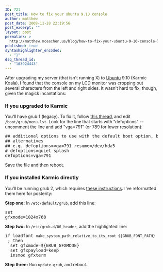 ```yaml
---
ID: 721
post_title: How to fix your ubuntu 9.10 console
author: matthew
post_date: 2009-11-28 22:19:56
post_excerpt: ""
layout: post
permalink: >
  http://matthew.mceachen.us/blog/how-to-fix-your-ubuntu-9-10-console-721.html
published: true
syntaxhighlighter_encoded:
  - "1"
dsq_thread_id:
  - "163924443"
---
```

After upgrading my server (that isn't running X) to <a href="http://ubuntu.com">Ubuntu</a> 9.10 (Karmic Koala), I found that the console on my LCD monitor was cropping out several characters from the left and right sides. It wasn't hard to fix, though, given the magick incantations:

<!--more-->

<h3>If you upgraded to Karmic</h3>
You'll have grub 1 (legacy). To fix it, follow <a href="http://ubuntuforums.org/showthread.php?t=186671">this thread</a>, and edit <code>/boot/grub/menu.lst</code>. Look for the line that starts with "defoptions" -- uncomment the line and add "vga=791" (or 789 for lower resolution):
<pre class="lang:bash decode:1 " >
## additional options to use with the default boot option, but not with the
## alternatives
## e.g. defoptions=vga=791 resume=/dev/hda5
# defoptions=quiet splash
defoptions=vga=791
</pre>

Save the file and then reboot.

<h3>If you installed Karmic directly</h3>
You'll be running grub 2, which requires <a href="http://ubuntuforums.org/showpost.php?p=8024427&postcount=17">these instructions</a>. I've reformatted them here for posterity:

<strong>Step one:</strong> In <code>/etc/default/grub</code>, add this line: <pre class="lang:bash decode:1 " >set gfxmode=1024x768</pre>

<strong>Step two:</strong> In <code>/etc/grub.d/00_header</code>, add the highlighted line:
<pre class="lang:bash highlight:3 decode:1 " >
if loadfont <code>make_system_path_relative_to_its_root ${GRUB_FONT_PATH}</code> ; then
  set gfxmode=${GRUB_GFXMODE}
  set gfxpayload=keep
  insmod gfxterm
</pre>

<strong>Step three:</strong> Run <code>update-grub</code>, and reboot.